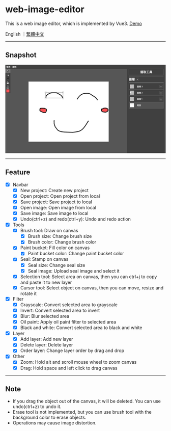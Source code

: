 # web-image-editor

This is a web image editor, which is implemented by Vue3. [Demo](https://laijunbin.github.io/web-image-editor/)

English ｜[繁體中文](https://github.com/LaiJunBin/web-image-editor/blob/main/README-zh-tw.md#web-image-editor)

---

## Snapshot

![snapshot](./docs/images/snapshot.png)

---

## Feature

- [x] Navbar
  - [x] New project: Create new project
  - [x] Open project: Open project from local
  - [x] Save project: Save project to local
  - [x] Open image: Open image from local
  - [x] Save image: Save image to local
  - [x] Undo(ctrl+z) and redo(ctrl+y): Undo and redo action
- [x] Tools
  - [x] Brush tool: Draw on canvas
    - [x] Brush size: Change brush size
    - [x] Brush color: Change brush color
  - [x] Paint bucket: Fill color on canvas
    - [x] Paint bucket color: Change paint bucket color
  - [x] Seal: Stamp on canvas
    - [x] Seal size: Change seal size
    - [x] Seal image: Upload seal image and select it
  - [x] Selection tool: Select area on canvas, then you can ctrl+j to copy and paste it to new layer
  - [x] Cursor tool: Select object on canvas, then you can move, resize and rotate it
- [x] Filter
  - [x] Grayscale: Convert selected area to grayscale
  - [x] Invert: Convert selected area to invert
  - [x] Blur: Blur selected area
  - [x] Oil paint: Apply oil paint filter to selected area
  - [x] Black and white: Convert selected area to black and white
- [x] Layer
  - [x] Add layer: Add new layer
  - [x] Delete layer: Delete layer
  - [x] Order layer: Change layer order by drag and drop
- [x] Other
  - [x] Zoom: Hold alt and scroll mouse wheel to zoom canvas
  - [x] Drag: Hold space and left click to drag canvas

---

## Note

- If you drag the object out of the canvas, it will be deleted. You can use undo(ctrl+z) to undo it.
- Erase tool is not implemented, but you can use brush tool with the background color to erase objects.
- Operations may cause image distortion.
